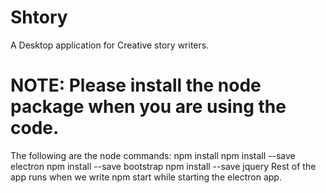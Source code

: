 # Shtory
A Desktop application for Creative story writers.

# NOTE: Please install the node package when you are using the code.
The following are the node commands:
npm install
npm install --save electron
npm install --save bootstrap
npm install --save jquery
Rest of the app runs when we write npm start while starting the electron app.
